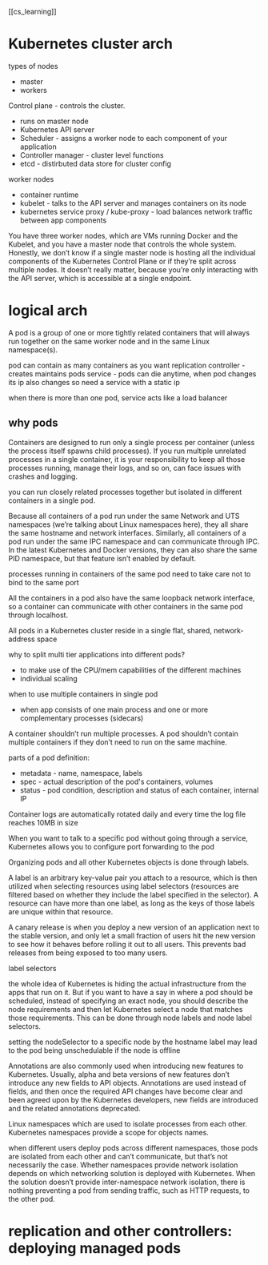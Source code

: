 [[cs_learning]]
# Kubernetes cluster arch
types of nodes
- master
- workers

Control plane - controls the cluster.
- runs on master node
- Kubernetes API server
- Scheduler - assigns a worker node to each component of your application
- Controller manager - cluster level functions
- etcd - distirbuted data store for cluster config

worker nodes
- container runtime
- kubelet - talks to the API server and manages containers on its node
- kubernetes service proxy / kube-proxy - load balances network traffic between app components

You have three worker nodes, which are VMs running Docker and the Kubelet, and you have a master node that controls the whole system. Honestly, we don’t know if a single master node is hosting all the individual components of the Kubernetes Control Plane or if they’re split across multiple nodes. It doesn’t really matter, because you’re only interacting with the API server, which is accessible at a single endpoint.

# logical arch

A pod is a group of one or more tightly related containers that will always run together on the same worker node and in the same Linux namespace(s).

pod can contain as many containers as you want
replication controller - creates maintains pods
service - pods can die anytime, when pod changes its ip also changes so need a service with a static ip

when there is more than one pod, service acts like a load balancer

## why pods
Containers are designed to run only a single process per container (unless the process itself spawns child processes). 
If you run multiple unrelated processes in a single container, it is your responsibility to keep all those processes running, manage their logs, and so on, can face issues with crashes and logging.

you can run closely related processes together but isolated in different containers in a single pod.

 Because all containers of a pod run under the same Network and UTS namespaces (we’re talking about Linux namespaces here), they all share the same hostname and network interfaces. Similarly, all containers of a pod run under the same IPC namespace and can communicate through IPC. In the latest Kubernetes and Docker versions, they can also share the same PID namespace, but that feature isn’t enabled by default.
 
 processes running in containers of the same pod need to take care not to bind to the same port
 
  All the containers in a pod also have the same loopback network interface, so a container can communicate with other containers in the same pod through localhost.
  
  All pods in a Kubernetes cluster reside in a single flat, shared, network-address space
  
  why to split multi tier applications into different pods?
  - to make use of the CPU/mem capabilities of the different machines
  - individual scaling

when to use multiple containers in single pod
- when app consists of one main process and one or more complementary processes (sidecars)

 A container shouldn’t run multiple processes. A pod shouldn’t contain multiple containers if they don’t need to run on the same machine.
 
 parts of a pod definition:
 - metadata - name, namespace, labels
 - spec - actual description of the pod's containers, volumes
 - status - pod condition, description and status of each container, internal IP

Container logs are automatically rotated daily and every time the log file reaches 10MB in size

When you want to talk to a specific pod without going through a service, Kubernetes allows you to configure port forwarding to the pod

 Organizing pods and all other Kubernetes objects is done through labels.
 
 A label is an arbitrary key-value pair you attach to a resource, which is then utilized when selecting resources using label selectors (resources are filtered based on whether they include the label specified in the selector). A resource can have more than one label, as long as the keys of those labels are unique within that resource.
 
 A canary release is when you deploy a new version of an application next to the stable version, and only let a small fraction of users hit the new version to see how it behaves before rolling it out to all users. This prevents bad releases from being exposed to too many users.
 
 label selectors
 
 the whole idea of Kubernetes is hiding the actual infrastructure from the apps that run on it. But if you want to have a say in where a pod should be scheduled, instead of specifying an exact node, you should describe the node requirements and then let Kubernetes select a node that matches those requirements. This can be done through node labels and node label selectors.
 
 setting the nodeSelector to a specific node by the hostname label may lead to the pod being unschedulable if the node is offline
 
 Annotations are also commonly used when introducing new features to Kubernetes. Usually, alpha and beta versions of new features don’t introduce any new fields to API objects. Annotations are used instead of fields, and then once the required API changes have become clear and been agreed upon by the Kubernetes developers, new fields are introduced and the related annotations deprecated.
 
 Linux namespaces which are used to isolate processes from each other. Kubernetes namespaces provide a scope for objects names.
 
 
 when different users deploy pods across different namespaces, those pods are isolated from each other and can’t communicate, but that’s not necessarily the case. Whether namespaces provide network isolation depends on which networking solution is deployed with Kubernetes. When the solution doesn’t provide inter-namespace network isolation, there is nothing preventing a pod from sending traffic, such as HTTP requests, to the other pod.
 
 # replication and other controllers: deploying managed pods
 